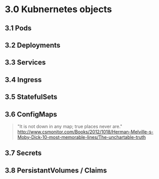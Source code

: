 # 3.0 Kubnernetes objects
## 3.1 Pods
## 3.2 Deployments
## 3.3 Services
## 3.4 Ingress
## 3.5 StatefulSets
## 3.6 ConfigMaps
> "It is not down in any map; true places never are."
> http://www.csmonitor.com/Books/2012/1018/Herman-Melville-s-Moby-Dick-10-most-memorable-lines/The-unchartable-truth
## 3.7 Secrets
## 3.8 PersistantVolumes / Claims
